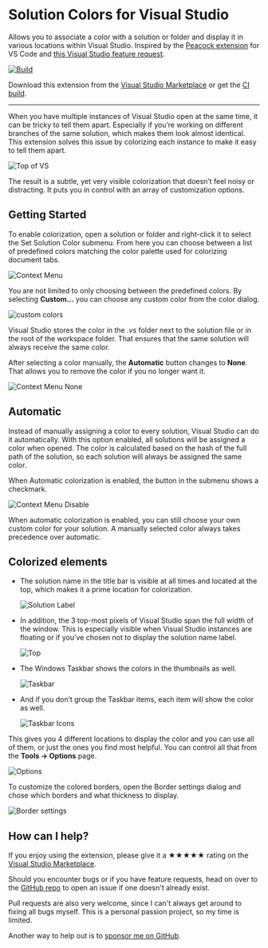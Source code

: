 [marketplace]: https://marketplace.visualstudio.com/items?itemName=MadsKristensen.SolutionColors
[vsixgallery]: http://vsixgallery.com/extension/SolutionColors.dfa813d0-736b-491d-921a-4a3503d41543/
[repo]: https://github.com/madskristensen/SolutionColors

# Solution Colors for Visual Studio

Allows you to associate a color with a solution or folder and display it in various locations within Visual Studio. Inspired by the [Peacock extension](https://marketplace.visualstudio.com/items?itemName=johnpapa.vscode-peacock) for VS Code and [this Visual Studio feature request](https://developercommunity.visualstudio.com/t/Per-SolutionFolder-Color-Theme/608136?space=8&ftype=idea).

[![Build](https://github.com/madskristensen/SolutionColors/actions/workflows/build.yaml/badge.svg)](https://github.com/madskristensen/SolutionColors/actions/workflows/build.yaml)

Download this extension from the [Visual Studio Marketplace][marketplace]
or get the [CI build][vsixgallery].

---

When you have multiple instances of Visual Studio open at the same time, it can be tricky to tell them apart. Especially if you’re working on different branches of the same solution, which makes them look almost identical. This extension solves this issue by colorizing each instance to make it easy to tell them apart.

![Top of VS](art/colors.png)

The result is a subtle, yet very visible colorization that doesn’t feel noisy or distracting. It puts you in control with an array of customization options.

## Getting Started
To enable colorization, open a solution or folder and right-click it to select the Set Solution Color submenu. From here you can choose between a list of predefined colors matching the color palette used for colorizing document tabs. 

![Context Menu](art/context-menu.png)

You are not limited to only choosing between the predefined colors. By selecting **Custom...** you can choose any custom color from the color dialog.

![custom colors](art/custom-colors.png)

Visual Studio stores the color in the *.vs* folder next to the solution file or in the root of the workspace folder. That ensures that the same solution will always receive the same color.

After selecting a color manually, the **Automatic** button changes to **None**. That allows you to remove the color if you no longer want it.

![Context Menu None](art/context-menu-none.png)

## Automatic

Instead of manually assigning a color to every solution, Visual Studio can do it automatically. With this option enabled, all solutions will be assigned a color when opened. The color is calculated based on the hash of the full path of the solution, so each solution will always be assigned the same color. 

When Automatic colorization is enabled, the button in the submenu shows a checkmark.

![Context Menu Disable](art/context-menu-disable.png) 

When automatic colorization is enabled, you can still choose your own custom color for your solution. A manually selected color always takes precedence over automatic. 

## Colorized elements
- The solution name in the title bar is visible at all times and located at the top, which makes it a prime location for colorization. 

    ![Solution Label](art/solution-label.png)

- In addition, the 3 top-most pixels of Visual Studio span the full width of the window. This is especially visible when Visual Studio instances are floating or if you’ve chosen not to display the solution name label.

    ![Top](art/top.png)

- The Windows Taskbar shows the colors in the thumbnails as well.

    ![Taskbar](art/taskbar.png)

- And if you don’t group the Taskbar items, each item will show the color as well.

    ![Taskbar Icons](art/taskbar-icons.png)

This gives you 4 different locations to display the color and you can use all of them, or just the ones you find most helpful. You can control all that from the **Tools -> Options** page.

![Options](art/options.png)

To customize the colored borders, open the Border settings dialog and chose which borders and what thickness to display.

![Border settings](art/border-settings.png)

## How can I help?

If you enjoy using the extension, please give it a ★★★★★ rating on the [Visual Studio Marketplace][marketplace].

Should you encounter bugs or if you have feature requests, head on over to the [GitHub repo][repo] to open an issue if one doesn't already exist.

Pull requests are also very welcome, since I can't always get around to fixing all bugs myself. This is a personal passion project, so my time is limited.

Another way to help out is to [sponsor me on GitHub](https://github.com/sponsors/madskristensen).
